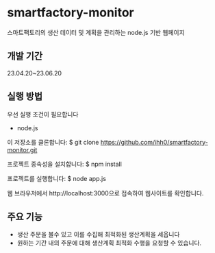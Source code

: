 # smartfactory-monitor
스마트팩토리의 생산 데이터 및 계획을 관리하는 node.js 기반 웹페이지

## 개발 기간
23.04.20~23.06.20

## 실행 방법
우선 실행 조건이 필요합니다
- node.js

이 저장소를 클론합니다:
$ git clone https://github.com/ihh0/smartfactory-monitor.git

프로젝트 종속성을 설치합니다:
$ npm install

프로젝트를 실행합니다:
$ node app.js

웹 브라우저에서 http://localhost:3000으로 접속하여 웹사이트를 확인합니다.

## 주요 기능
- 생산 주문을 볼수 있고 이를 수집해 최적화된 생산계획을 세웁니다
- 원하는 기간 내의 주문에 대해 생산계획 최적화 수행을 요청할 수 있습니다.
